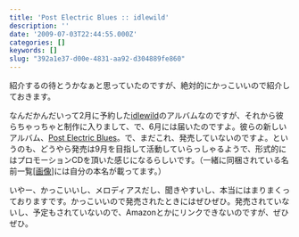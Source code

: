 ```yaml
---
title: 'Post Electric Blues :: idlewild'
description: ''
date: '2009-07-03T22:44:55.000Z'
categories: []
keywords: []
slug: "392a1e37-d00e-4831-aa92-d304889fe860"
---
```

紹介するの待とうかなぁと思っていたのですが、絶対的にかっこいいので紹介しておきます。

なんだかんだいって2月に予約した[idlewild](http://www.idlewild.co.uk/)のアルバムなのですが、それから彼らちゃっちゃと制作に入りまして、で、6月には届いたのですよ。彼らの新しいアルバム、[Post Electric Blues](http://www.last.fm/music/Idlewild/Post+Electric+Blues)。で、まだこれ、発売していないのですよ。というのも、どうやら発売は9月を目指して活動していらっしゃるようで、形式的にはプロモーションCDを頂いた感じになるらしいです。（一緒に同梱されている名前一覧\[[画像](http://twitpic.com/7m6bv)\]には自分の本名が載ってます。）

いやー、かっこいいし、メロディアスだし、聞きやすいし、本当にはまりまくっておりますです。かっこいいので発売されたときにはぜひぜひ。発売されていないし、予定もされていないので、Amazonとかにリンクできないのですが、ぜひぜひ。